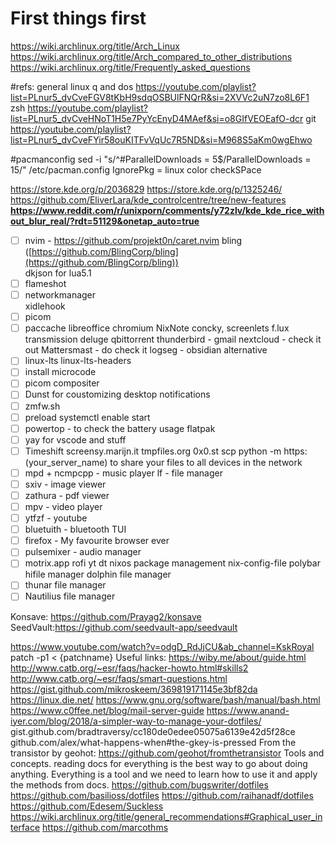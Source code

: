 # First things first

https://wiki.archlinux.org/title/Arch_Linux
https://wiki.archlinux.org/title/Arch_compared_to_other_distributions
https://wiki.archlinux.org/title/Frequently_asked_questions

#refs:
general linux q and dos
https://youtube.com/playlist?list=PLnur5_dvCveFGV8tKbH9sdqOSBUlFNQrR&si=2XVVc2uN7zo8L6F1
zsh
https://youtube.com/playlist?list=PLnur5_dvCveHNoT1H5e7PyYcEnyD4MAef&si=o8GIfVEOEafO-dcr
git
https://youtube.com/playlist?list=PLnur5_dvCveFYir58ouKITFvVqUc7R5ND&si=M968S5aKm0wgEhwo

#pacmanconfig
sed -i "s/^#ParallelDownloads = 5$/ParallelDownloads = 15/" /etc/pacman.config
IgnorePkg = linux
color
checkSPace

https://store.kde.org/p/2036829
https://store.kde.org/p/1325246/
https://github.com/EliverLara/kde_controlcentre/tree/new-features
**https://www.reddit.com/r/unixporn/comments/y72zlv/kde_kde_rice_without_blur_real/?rdt=51129&onetap_auto=true**

- [ ] nvim - https://github.com/projekt0n/caret.nvim
      bling ([https://github.com/BlingCorp/bling](https://github.com/BlingCorp/bling))  
       dkjson for lua5.1
- [ ] flameshot
- [ ] networkmanager  
       xidlehook
- [ ] picom
- [ ] paccache
      libreoffice
      chromium
      NixNote
      concky, screenlets
      f.lux
      transmission deluge qbittorrent
      thunderbird - gmail
      nextcloud - check it out
      Mattersmast - do check it
      logseg - obsidian alternative
- [ ] linux-lts linux-lts-headers
- [ ] install microcode
- [ ] picom compositer
- [ ] Dunst for coustomizing desktop notifications
- [ ] zmfw.sh
- [ ] preload systemctl enable start
- [ ] powertop - to check the battery usage
      flatpak
- [ ] yay for vscode and stuff
- [ ] Timeshift
      screensy.marijn.it
      tmpfiles.org
      0x0.st
      scp
      python -m https:(your_server_name) to share your files to all devices in the network
- [ ] mpd + ncmpcpp - music player
      lf - file manager
- [ ] sxiv - image viewer
- [ ] zathura - pdf viewer
- [ ] mpv - video player
- [ ] ytfzf - youtube
- [ ] bluetuith - bluetooth TUI
- [ ] firefox - My favourite browser ever
- [ ] pulsemixer - audio manager
- [ ] motrix.app
      rofi
      yt dt
      nixos package management nix-config-file
      polybar
      hifile manager
      dolphin file manager
- [ ] thunar file manager
- [ ] Nautilius file manager

Konsave: https://github.com/Prayag2/konsave
SeedVault:https://github.com/seedvault-app/seedvault

https://www.youtube.com/watch?v=odgD_RdJjCU&ab_channel=KskRoyal
patch -p1 < {patchname}
Useful links:
https://wiby.me/about/guide.html
http://www.catb.org/~esr/faqs/hacker-howto.html#skills2
http://www.catb.org/~esr/faqs/smart-questions.html
https://gist.github.com/mikroskeem/369819171145e3bf82da
https://linux.die.net/
https://www.gnu.org/software/bash/manual/bash.html
https://www.c0ffee.net/blog/mail-server-guide
https://www.anand-iyer.com/blog/2018/a-simpler-way-to-manage-your-dotfiles/
gist.github.com/bradtraversy/cc180de0edee05075a6139e42d5f28ce
github.com/alex/what-happens-when#the-gkey-is-pressed
From the transistor by geohot:
https://github.com/geohot/fromthetransistor
Tools and concepts.
reading docs for everything is the best way to go about doing anything.
Everything is a tool and we need to learn how to use it and apply the methods from docs.
https://github.com/bugswriter/dotfiles
https://github.com/basilioss/dotfiles
https://github.com/raihanadf/dotfiles
https://github.com/Edesem/Suckless
https://wiki.archlinux.org/title/general_recommendations#Graphical_user_interface
https://github.com/marcothms
